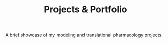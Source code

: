 ﻿---
layout: single
title: "Projects & Portfolio"
permalink: /projects/
author_profile: true
---

A brief showcase of my modeling and translational pharmacology projects.

